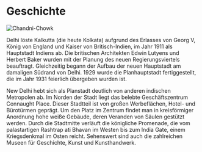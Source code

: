 # Geschichte

![Chandni-Chowk](../assets/images/geschichte/visual.jpg)

Delhi löste Kalkutta (die heute Kolkata) aufgrund des Erlasses von Georg V, König von England und Kaiser von Britisch-Indien, im Jahr 1911 als Hauptstadt Indiens ab. Die britischen Architekten Edwin Lutyens und Herbert Baker wurden mit der Planung des neuen Regierungsviertels beauftragt. Gleichzeitig begann der Aufbau der neuen Hauptstadt am damaligen Südrand von Delhi. 1929 wurde die Planhauptstadt fertiggestellt, die im Jahr 1931 feierlich übergeben wurden ist.

New Delhi hebt sich als Planstadt deutlich von anderen indischen Metropolen ab. Im Norden der Stadt liegt das belebte Geschäftszentrum Connaught Place. Dieser Stadtteil ist von großen Werbeflächen, Hotel- und Bürotürmen geprägt. Um den Platz im Zentrum findet man in kreisförmiger Anordnung hohe weiße Gebäude, deren Veranden von Säulen gestützt werden. Durch die Stadtmitte verläuft die königliche Promenade, die vom palastartigen Rashtrap ati Bhavan im Westen bis zum India Gate, einem Kriegsdenkmal im Osten reicht. Sehenswert sind auch die zahlreichen Museen für Geschichte, Kunst und Kunsthandwerk.
